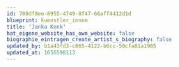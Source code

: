 ```yaml
---
id: 700df8ee-8955-4749-8f47-66aff4412d1d
blueprint: kuenstler_innen
title: 'Janka Kenk'
hat_eigene_website_has_own_website: false
biographie_eintragen_create_artist_s_biography: false
updated_by: b1a43fd3-c865-4122-b6cc-50cfa81a1985
updated_at: 1656598113
---
```

